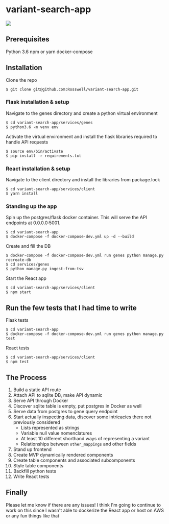 # variant-search-app

![](assets/vs_demo.gif)

## Prerequisites
Python 3.6
npm or yarn
docker-compose

## Installation
Clone the repo
```
$ git clone git@github.com:Rosswell/variant-search-app.git
```

### Flask installation & setup
Navigate to the genes directory and create a python virtual environment
```
$ cd variant-search-app/services/genes
$ python3.6 -m venv env
```
Activate the virtual environment and install the flask libraries required to handle API requests
```
$ source env/bin/activate
$ pip install -r requirements.txt
```

### React installation & setup
Navigate to the client directory and install the libraries from package.lock
```
$ cd variant-search-app/services/client
$ yarn install
```

### Standing up the app
Spin up the postgres/flask docker container. This will serve the API endpoints at 0.0.0.0:5001.
```
$ cd variant-search-app
$ docker-compose -f docker-compose-dev.yml up -d --build
```
Create and fill the DB
```
$ docker-compose -f docker-compose-dev.yml run genes python manage.py recreate-db
$ cd services/genes
$ python manage.py ingest-from-tsv
```
Start the React app
```
$ cd variant-search-app/services/client
$ npm start
```

## Run the few tests that I had time to write
Flask tests
```
$ cd variant-search-app
$ docker-compose -f docker-compose-dev.yml run genes python manage.py test
```
React tests
```
$ cd variant-search-app/services/client
$ npm test
```

## The Process
1. Build a static API route
2. Attach API to sqlite DB, make API dynamic
3. Serve API through Docker
4. Discover sqlite table is empty, put postgres in Docker as well
5. Serve data from postgres to gene query endpoint
6. Start actually inspecting data, discover some intricacies there not previously considered
    * Lists represented as strings
    * Variable null value nomenclatures
    * At least 10 different shorthand ways of representing a variant
    * Relationships between `other_mappings` and other fields
7. Stand up frontend
8. Create MVP dynamically rendered components
9. Create table components and associated subcomponents
10. Style table components
11. Backfill python tests
12. Write React tests

## Finally
Please let me know if there are any issues! I think I'm going to continue to work on this since I wasn't able to dockerize the React app or host on AWS or any fun things like that
